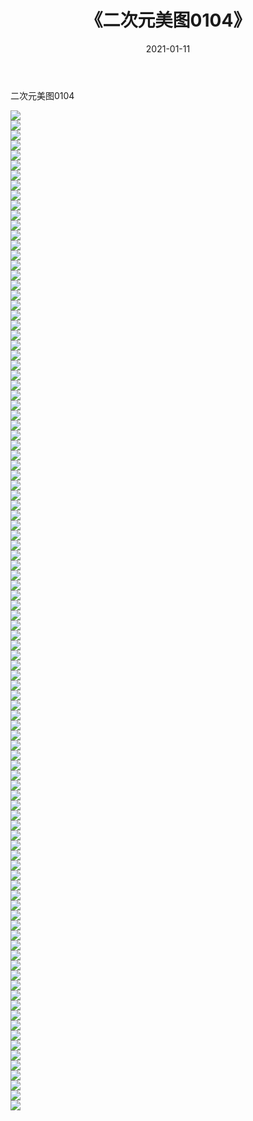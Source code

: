 ﻿---
layout: post
title:  《二次元美图0104》
date:   2021-01-11
img: http://imgx.orgx.ga/二次元/2021/二次元美图0104/000.jpg
categories: [美女, 清纯, 唯美]
---

二次元美图0104

 ![](http://imgx.orgx.ga/二次元/2021/二次元美图0104/001.jpg) <br>![](http://imgx.orgx.ga/二次元/2021/二次元美图0104/002.jpg) <br>![](http://imgx.orgx.ga/二次元/2021/二次元美图0104/003.jpg) <br>![](http://imgx.orgx.ga/二次元/2021/二次元美图0104/004.jpg) <br>![](http://imgx.orgx.ga/二次元/2021/二次元美图0104/005.jpg) <br>![](http://imgx.orgx.ga/二次元/2021/二次元美图0104/006.jpg) <br>![](http://imgx.orgx.ga/二次元/2021/二次元美图0104/007.jpg) <br>![](http://imgx.orgx.ga/二次元/2021/二次元美图0104/008.jpg) <br>![](http://imgx.orgx.ga/二次元/2021/二次元美图0104/009.jpg) <br>![](http://imgx.orgx.ga/二次元/2021/二次元美图0104/010.jpg) <br>![](http://imgx.orgx.ga/二次元/2021/二次元美图0104/011.jpg) <br>![](http://imgx.orgx.ga/二次元/2021/二次元美图0104/012.jpg) <br>![](http://imgx.orgx.ga/二次元/2021/二次元美图0104/013.jpg) <br>![](http://imgx.orgx.ga/二次元/2021/二次元美图0104/014.jpg) <br>![](http://imgx.orgx.ga/二次元/2021/二次元美图0104/015.jpg) <br>![](http://imgx.orgx.ga/二次元/2021/二次元美图0104/016.jpg) <br>![](http://imgx.orgx.ga/二次元/2021/二次元美图0104/017.jpg) <br>![](http://imgx.orgx.ga/二次元/2021/二次元美图0104/018.jpg) <br>![](http://imgx.orgx.ga/二次元/2021/二次元美图0104/019.jpg) <br>![](http://imgx.orgx.ga/二次元/2021/二次元美图0104/020.jpg) <br>![](http://imgx.orgx.ga/二次元/2021/二次元美图0104/021.jpg) <br>![](http://imgx.orgx.ga/二次元/2021/二次元美图0104/022.jpg) <br>![](http://imgx.orgx.ga/二次元/2021/二次元美图0104/023.jpg) <br>![](http://imgx.orgx.ga/二次元/2021/二次元美图0104/024.jpg) <br>![](http://imgx.orgx.ga/二次元/2021/二次元美图0104/025.jpg) <br>![](http://imgx.orgx.ga/二次元/2021/二次元美图0104/026.jpg) <br>![](http://imgx.orgx.ga/二次元/2021/二次元美图0104/027.jpg) <br>![](http://imgx.orgx.ga/二次元/2021/二次元美图0104/028.jpg) <br>![](http://imgx.orgx.ga/二次元/2021/二次元美图0104/029.jpg) <br>![](http://imgx.orgx.ga/二次元/2021/二次元美图0104/030.jpg) <br>![](http://imgx.orgx.ga/二次元/2021/二次元美图0104/031.jpg) <br>![](http://imgx.orgx.ga/二次元/2021/二次元美图0104/032.jpg) <br>![](http://imgx.orgx.ga/二次元/2021/二次元美图0104/033.jpg) <br>![](http://imgx.orgx.ga/二次元/2021/二次元美图0104/034.jpg) <br>![](http://imgx.orgx.ga/二次元/2021/二次元美图0104/035.jpg) <br>![](http://imgx.orgx.ga/二次元/2021/二次元美图0104/036.jpg) <br>![](http://imgx.orgx.ga/二次元/2021/二次元美图0104/037.jpg) <br>![](http://imgx.orgx.ga/二次元/2021/二次元美图0104/038.jpg) <br>![](http://imgx.orgx.ga/二次元/2021/二次元美图0104/039.jpg) <br>![](http://imgx.orgx.ga/二次元/2021/二次元美图0104/040.jpg) <br>![](http://imgx.orgx.ga/二次元/2021/二次元美图0104/041.jpg) <br>![](http://imgx.orgx.ga/二次元/2021/二次元美图0104/042.jpg) <br>![](http://imgx.orgx.ga/二次元/2021/二次元美图0104/043.jpg) <br>![](http://imgx.orgx.ga/二次元/2021/二次元美图0104/044.jpg) <br>![](http://imgx.orgx.ga/二次元/2021/二次元美图0104/045.jpg) <br>![](http://imgx.orgx.ga/二次元/2021/二次元美图0104/046.jpg) <br>![](http://imgx.orgx.ga/二次元/2021/二次元美图0104/047.jpg) <br>![](http://imgx.orgx.ga/二次元/2021/二次元美图0104/048.jpg) <br>![](http://imgx.orgx.ga/二次元/2021/二次元美图0104/049.jpg) <br>![](http://imgx.orgx.ga/二次元/2021/二次元美图0104/050.jpg) <br>![](http://imgx.orgx.ga/二次元/2021/二次元美图0104/051.jpg) <br>![](http://imgx.orgx.ga/二次元/2021/二次元美图0104/052.jpg) <br>![](http://imgx.orgx.ga/二次元/2021/二次元美图0104/053.jpg) <br>![](http://imgx.orgx.ga/二次元/2021/二次元美图0104/054.jpg) <br>![](http://imgx.orgx.ga/二次元/2021/二次元美图0104/055.jpg) <br>![](http://imgx.orgx.ga/二次元/2021/二次元美图0104/056.jpg) <br>![](http://imgx.orgx.ga/二次元/2021/二次元美图0104/057.jpg) <br>![](http://imgx.orgx.ga/二次元/2021/二次元美图0104/058.jpg) <br>![](http://imgx.orgx.ga/二次元/2021/二次元美图0104/059.jpg) <br>![](http://imgx.orgx.ga/二次元/2021/二次元美图0104/060.jpg) <br>![](http://imgx.orgx.ga/二次元/2021/二次元美图0104/061.jpg) <br>![](http://imgx.orgx.ga/二次元/2021/二次元美图0104/062.jpg) <br>![](http://imgx.orgx.ga/二次元/2021/二次元美图0104/063.jpg) <br>![](http://imgx.orgx.ga/二次元/2021/二次元美图0104/064.jpg) <br>![](http://imgx.orgx.ga/二次元/2021/二次元美图0104/065.jpg) <br>![](http://imgx.orgx.ga/二次元/2021/二次元美图0104/066.jpg) <br>![](http://imgx.orgx.ga/二次元/2021/二次元美图0104/067.jpg) <br>![](http://imgx.orgx.ga/二次元/2021/二次元美图0104/068.jpg) <br>![](http://imgx.orgx.ga/二次元/2021/二次元美图0104/069.jpg) <br>![](http://imgx.orgx.ga/二次元/2021/二次元美图0104/070.jpg) <br>![](http://imgx.orgx.ga/二次元/2021/二次元美图0104/071.jpg) <br>![](http://imgx.orgx.ga/二次元/2021/二次元美图0104/072.jpg) <br>![](http://imgx.orgx.ga/二次元/2021/二次元美图0104/073.jpg) <br>![](http://imgx.orgx.ga/二次元/2021/二次元美图0104/074.jpg) <br>![](http://imgx.orgx.ga/二次元/2021/二次元美图0104/075.jpg) <br>![](http://imgx.orgx.ga/二次元/2021/二次元美图0104/076.jpg) <br>![](http://imgx.orgx.ga/二次元/2021/二次元美图0104/077.jpg) <br>![](http://imgx.orgx.ga/二次元/2021/二次元美图0104/078.jpg) <br>![](http://imgx.orgx.ga/二次元/2021/二次元美图0104/079.jpg) <br>![](http://imgx.orgx.ga/二次元/2021/二次元美图0104/080.jpg) <br>![](http://imgx.orgx.ga/二次元/2021/二次元美图0104/081.jpg) <br>![](http://imgx.orgx.ga/二次元/2021/二次元美图0104/082.jpg) <br>![](http://imgx.orgx.ga/二次元/2021/二次元美图0104/083.jpg) <br>![](http://imgx.orgx.ga/二次元/2021/二次元美图0104/084.jpg) <br>![](http://imgx.orgx.ga/二次元/2021/二次元美图0104/085.jpg) <br>![](http://imgx.orgx.ga/二次元/2021/二次元美图0104/086.jpg) <br>![](http://imgx.orgx.ga/二次元/2021/二次元美图0104/087.jpg) <br>![](http://imgx.orgx.ga/二次元/2021/二次元美图0104/088.jpg) <br>![](http://imgx.orgx.ga/二次元/2021/二次元美图0104/089.jpg) <br>![](http://imgx.orgx.ga/二次元/2021/二次元美图0104/090.jpg) <br>![](http://imgx.orgx.ga/二次元/2021/二次元美图0104/091.jpg) <br>![](http://imgx.orgx.ga/二次元/2021/二次元美图0104/092.jpg) <br>![](http://imgx.orgx.ga/二次元/2021/二次元美图0104/093.jpg) <br>![](http://imgx.orgx.ga/二次元/2021/二次元美图0104/094.jpg) <br>![](http://imgx.orgx.ga/二次元/2021/二次元美图0104/095.jpg) <br>![](http://imgx.orgx.ga/二次元/2021/二次元美图0104/096.jpg) <br>![](http://imgx.orgx.ga/二次元/2021/二次元美图0104/097.jpg) <br>![](http://imgx.orgx.ga/二次元/2021/二次元美图0104/098.jpg) <br>![](http://imgx.orgx.ga/二次元/2021/二次元美图0104/099.jpg) <br>![](http://imgx.orgx.ga/二次元/2021/二次元美图0104/100.jpg) <br>